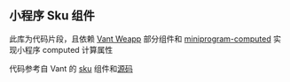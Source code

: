 ## 小程序 Sku 组件

此库为代码片段，且依赖 [Vant Weapp](https://vant-contrib.gitee.io/vant-weapp/#/intro) 部分组件和 [miniprogram-computed](https://developers.weixin.qq.com/miniprogram/dev/extended/utils/computed.html) 实现小程序 computed 计算属性

代码参考自 Vant 的 [sku](https://youzan.github.io/vant/#/zh-CN/sku) 组件和[源码](https://github.com/youzan/vant/tree/dev/src/sku)
